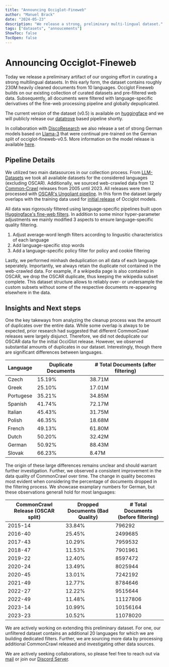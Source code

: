 ```yaml
---
title: "Announcing Occiglot-Fineweb"
author: "Manuel Brack"
date: "2024-05-23"
description: "We release a strong, preliminary multi-lingual dataset."
tags: ["datasets", "annoucements"]
ShowToc: false
TocOpen: false
---
```

# Announcing Occiglot-Fineweb

Today we release a preliminary artifact of our ongoing effort in curating a strong multilingual datasets. 
In this early form, the dataset contains roughly 230M heavily cleaned documents from 10 languages. Occiglot Fineweb builds on our existing collection of curated datasets and pre-filtered web data. Subsequently, all documents were filtered with language-specific derivatives of the fine-web processing pipeline and globally depuplicated.

The current version of the dataset (v0.5) is available on [huggingface](https://huggingface.co/datasets/occiglot/occiglot-fineweb-v0.5) and we will publicly release our [datatrove](https://github.com/huggingface/datatrove) based pipeline shortly.  

In collaboration with [DiscoResearch](https://huggingface.co/DiscoResearch) we also release a set of strong German models based on [Llama-3](https://llama.meta.com/llama3/) that were continual pre-trained on the German split of occiglot-fineweb-v0.5. More information on the model release is available [here]().

## Pipeline Details

We utilized two main datasources in our collection process. From [LLM-Datasets](https://github.com/malteos/llm-datasets) we took all available datasets for the considered languages (excluding OSCAR). Additionally, we sourced web-crawled data from 12 [Common-Crawl](https://commoncrawl.org) releases from 2005 until 2023. All releases were then processed with [OSCAR's Ungoliant pipeline](https://github.com/oscar-project/ungoliant). 
In this form the dataset largely overlaps with the training data used for [initial release](https://occiglot.eu/posts/occiglot-announcement/#model-release-v01) of Occiglot models.

All data was rigorously filtered using language-specific pipelines built upon [Huggingface's fine-web filters](https://github.com/huggingface/datatrove/blob/main/examples/fineweb.py). 
In addition to some minor hyper-parameter adjustments we mainly modified 3 aspects to ensure language-specific quality filtering. 

1. Adjust average-word length filters according to lingusitic characteristics of each language
2. Add language-specific stop words
3. Add a language-specific policy filter for policy and cookie filtering

Lastly, we performed minhash deduplication on all data of each language seperately. Importantly, we always retain the duplicate not contained in the web-crawled data. For example, if a wikipedia page is also contained in OSCAR, we drop the OSCAR duplicate, thus keeping the wikipedia subset complete. 
This dataset structure allows to reliably over- or undersample the custom subsets without some of the respective documents re-appearing elsewhere in the data. 

## Insights and Next steps

One the key takeways from analyzing the cleanup process was the amount of duplicates over the entire data. While some overlap is always to be expected, prior research had suggested that different CommonCrawl releases were largely disjunct. Therefore, we did not deduplicate our OSCAR data for the initial OcciGlot release. However, we observed substantial amounts of duplicates in our dataset. Interestingly, though there are significant differences between languages. 

| Language | Duplicate Documents | # Total Documents (after filtering)
| -- |-- | --
Czech | 15.19% | 38.71M
Greek | 25.10% | 17.01M
Portugese | 35.21% | 34.85M
Spanish | 41.74% | 72.17M
Italian | 45.43% | 31.75M
Polish | 46.35% | 18.68M
French | 49.13% | 61.80M
Dutch | 50.20% | 32.42M
German | 50.92% | 88.43M
Slovak | 66.23% | 8.47M

The origin of these large differences remains unclear and should warrant further investigation. 
Further, we observed a consistent improvement in the data quality of CommonCrawl over time. The change in quality becomes most evident when considering the percentage of documents dropped in the filtering process. We showcase examplary numbers for German, but these observations generall hold for most languages: 

| CommonCrawl Release (OSCAR split) | Dropped Documents (Bad Quality) | # Total Documents (before filtering)
| -- |-- | --
2015-14 | 33.84% | 796292
2016-40 | 25.45% | 2499685
2017-43 | 10.29% | 7959532
2018-47 | 11.53% | 7901961
2019-22 | 12.40% | 8597472
2020-24 | 13.49% | 8025944
2020-45 | 13.01% | 7242192
2021-49 | 12.77% | 8784646
2022-27 | 12.22% | 9515644
2022-49 | 11.48% | 11127806
2023-14 | 10.99% | 10156164
2023-23 | 10.52% | 11078020



We are actively working on extending this preliminary dataset. For one, our unfiltered dataset contains an additional 20 languages for which we are building dedicated filters. Further, we are sourcing more data by processing additional CommonCrawl released and investigating other data sources. 

We are actively seeking collaborations, so please feel free to reach out via [mail](mailto:hello@occiglot.org) or join our [Discord Server](https://discord.gg/wUpvYs4XvM).

